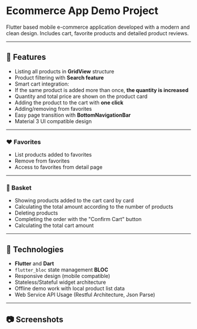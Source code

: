 # Ecommerce App Demo Project

Flutter based mobile e-commerce application developed with a modern and clean design. Includes cart, favorite products and detailed product reviews.

---

## 🚀 Features

- Listing all products in **GridView** structure
- Product filtering with **Search feature**
- Smart cart integration:
- If the same product is added more than once, **the quantity is increased**
- Quantity and total price are shown on the product card
- Adding the product to the cart with **one click**
- Adding/removing from favorites
- Easy page transition with **BottomNavigationBar**
- Material 3 UI compatible design

---

### ❤️ Favorites

- List products added to favorites
- Remove from favorites
- Access to favorites from detail page

---

### 🛒 Basket

- Showing products added to the cart card by card
- Calculating the total amount according to the number of products
- Deleting products
- Completing the order with the "Confirm Cart" button
- Calculating the total cart amount

---

## 🧱 Technologies

- **Flutter** and **Dart**
- `flutter_bloc` state management **BLOC**
- Responsive design (mobile compatible)
- Stateless/Stateful widget architecture
- Offline demo work with local product list data
- Web Service API Usage (Restful Architecture, Json Parse)

---

## 📷 Screenshots

